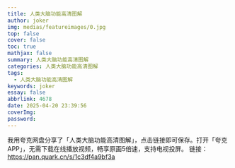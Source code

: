```yaml
---
title: 人类大脑功能高清图解
author: joker
img: medias/featureimages/0.jpg
top: false
cover: false
toc: true
mathjax: false
summary: 人类大脑功能高清图解
categories: 人类大脑功能高清图解
tags:
  - 人类大脑功能高清图解
keywords: joker
essay: false
abbrlink: 4678
date: 2025-04-20 23:39:56
coverImg:
password:
---
```


我用夸克网盘分享了「人类大脑功能高清图解」，点击链接即可保存。打开「夸克APP」，无需下载在线播放视频，畅享原画5倍速，支持电视投屏。
链接：https://pan.quark.cn/s/1c3df4a9bf3a
